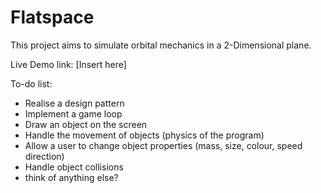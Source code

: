# Flatspace
This project aims to simulate orbital mechanics in a 2-Dimensional plane.

Live Demo link: [Insert here]

To-do list:

* Realise a design pattern
* Implement a game loop
* Draw an object on the screen
* Handle the movement of objects (physics of the program)
* Allow a user to change object properties (mass, size, colour, speed direction)
* Handle object collisions
* think of anything else?
